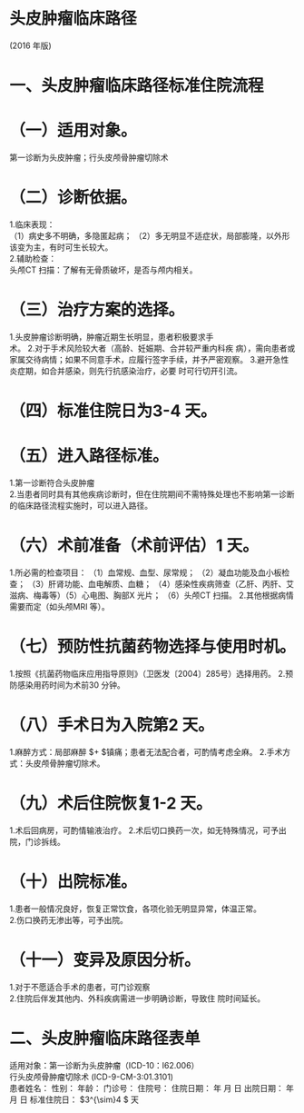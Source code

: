 # 头皮肿瘤临床路径  
(2016 年版)  
# 一、头皮肿瘤临床路径标准住院流程  
# （一）适用对象。  
第一诊断为头皮肿瘤；行头皮颅骨肿瘤切除术  
# （二）诊断依据。  
1.临床表现：  
（1）病史多不明确，多隐匿起病； （2）多无明显不适症状，局部膨隆，以外形该变为主，有时可生长较大。  
2.辅助检查：  
头颅CT 扫描：了解有无骨质破坏，是否与颅内相关。  
# （三）治疗方案的选择。  
1.头皮肿瘤诊断明确，肿瘤近期生长明显，患者积极要求手  
术。  2.对于手术风险较大者（高龄、妊娠期、合并较严重内科疾 病），需向患者或家属交待病情；如果不同意手术，应履行签字手续，并予严密观察。 3.避开急性炎症期，如合并感染，则先行抗感染治疗，必要 时可行切开引流。  
# （四）标准住院日为3-4 天。  
# （五）进入路径标准。  
1.第一诊断符合头皮肿瘤  
2.当患者同时具有其他疾病诊断时，但在住院期间不需特殊处理也不影响第一诊断的临床路径流程实施时，可以进入路径。  
# （六）术前准备（术前评估）1 天。  
1.所必需的检查项目： （1）血常规、血型、尿常规； （2）凝血功能及血小板检查； （3）肝肾功能、血电解质、血糖； （4）感染性疾病筛查（乙肝、丙肝、艾滋病、梅毒等）（5）心电图、胸部X 光片； （6）头颅CT 扫描。 2.其他根据病情需要而定（如头颅MRI 等）。  
# （七）预防性抗菌药物选择与使用时机。  
1.按照《抗菌药物临床应用指导原则》（卫医发〔2004〕285号）选择用药。 2.预防感染用药时间为术前30 分钟。  
# （八）手术日为入院第2 天。  
1.麻醉方式：局部麻醉 $+ $镇痛；患者无法配合者，可酌情考虑全麻。 2.手术方式：头皮颅骨肿瘤切除术。  
# （九）术后住院恢复1-2 天。  
1.术后回病房，可酌情输液治疗。  2.术后切口换药一次，如无特殊情况，可予出院，门诊拆线。  
# （十）出院标准。  
1.患者一般情况良好，恢复正常饮食，各项化验无明显异常，体温正常。  
2.伤口换药无渗出等，可予出院。  
# （十一）变异及原因分析。  
1.对于不愿适合手术的患者，可门诊观察  
2.住院后伴发其他内、外科疾病需进一步明确诊断，导致住 院时间延长。  
# 二、头皮肿瘤临床路径表单  
适用对象：第一诊断为头皮肿瘤（ICD-10：I62.006）  
行头皮颅骨肿瘤切除术 (ICD-9-CM-3:01.3101)  
患者姓名：           性别：    年龄：    门诊号：       住院号： 住院日期：   年  月  日    出院日期：   年  月   日     标准住院日： $3^{\sim}4 $ 天  
